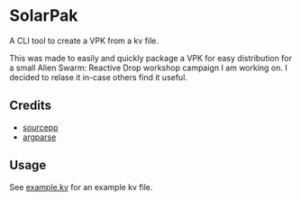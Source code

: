 # SolarPak
A CLI tool to create a VPK from a kv file.

This was made to easily and quickly package a VPK for easy distribution for a small Alien Swarm: Reactive Drop workshop campaign I am working on. I decided to relase it in-case others find it useful.

## Credits
- [sourcepp](https://github.com/craftablescience/sourcepp)
- [argparse](https://github.com/p-ranav/argparse)

## Usage
See [example.kv](example.kv) for an example kv file.
